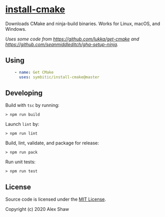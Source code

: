 # [install-cmake](https://github.com/marketplace/actions/install-cmake)

Downloads CMake and ninja-build binaries.
Works for Linux, macOS, and Windows.

*Uses some code from <https://github.com/lukka/get-cmake> and <https://github.com/seanmiddleditch/gha-setup-ninja>.*

## Using

```yaml
    - name: Get CMake
      uses: symbitic/install-cmake@master
```

## Developing

Build with `tsc` by running:

    > npm run build

Launch `lint` by:

    > npm run lint

Build, lint, validate, and package for release:

    > npm run pack

Run unit tests:
 
    > npm run test

## License

Source code is licensed under the [MIT License](LICENSE.md).

Copyright (c) 2020 Alex Shaw  
